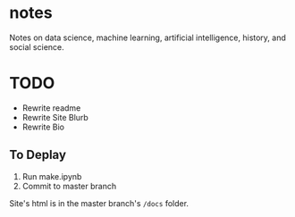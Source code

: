 # notes
Notes on data science, machine learning, artificial intelligence, history, and social science.

# TODO
- Rewrite readme
- Rewrite Site Blurb
- Rewrite Bio

## To Deplay

1. Run make.ipynb
2. Commit to master branch

Site's html is in the master branch's `/docs` folder.